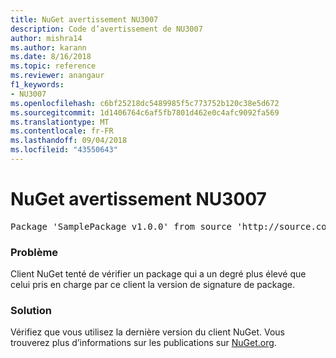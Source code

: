 ```yaml
---
title: NuGet avertissement NU3007
description: Code d’avertissement de NU3007
author: mishra14
ms.author: karann
ms.date: 8/16/2018
ms.topic: reference
ms.reviewer: anangaur
f1_keywords:
- NU3007
ms.openlocfilehash: c6bf25218dc5489985f5c773752b120c38e5d672
ms.sourcegitcommit: 1d1406764c6af5fb7801d462e0c4afc9092fa569
ms.translationtype: MT
ms.contentlocale: fr-FR
ms.lasthandoff: 09/04/2018
ms.locfileid: "43550643"
---
```

# <a name="nuget-warning-nu3007"></a>NuGet avertissement NU3007

<pre>Package 'SamplePackage v1.0.0' from source 'http://source.com/index.json': The package signature format version is not supported. Updating your client may solve this problem.</pre>

### <a name="issue"></a>Problème

Client NuGet tenté de vérifier un package qui a un degré plus élevé que celui pris en charge par ce client la version de signature de package.


### <a name="solution"></a>Solution

Vérifiez que vous utilisez la dernière version du client NuGet. Vous trouverez plus d’informations sur les publications sur [NuGet.org](https://www.nuget.org/downloads).


